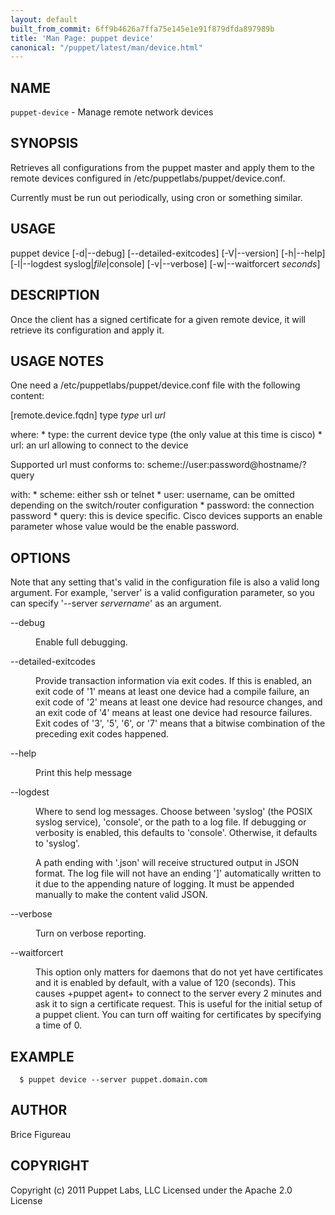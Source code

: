 ```yaml
---
layout: default
built_from_commit: 6ff9b4626a7ffa75e145e1e91f879dfda897989b
title: 'Man Page: puppet device'
canonical: "/puppet/latest/man/device.html"
---
```


<div class='mp'>
<h2 id="NAME">NAME</h2>
<p class="man-name">
  <code>puppet-device</code> - <span class="man-whatis">Manage remote network devices</span>
</p>

<h2 id="SYNOPSIS">SYNOPSIS</h2>

<p>Retrieves all configurations from the puppet master and apply
them to the remote devices configured in /etc/puppetlabs/puppet/device.conf.</p>

<p>Currently must be run out periodically, using cron or something similar.</p>

<h2 id="USAGE">USAGE</h2>

<p>  puppet device [-d|--debug] [--detailed-exitcodes] [-V|--version]
                [-h|--help] [-l|--logdest syslog|<var>file</var>|console]
                [-v|--verbose] [-w|--waitforcert <var>seconds</var>]</p>

<h2 id="DESCRIPTION">DESCRIPTION</h2>

<p>Once the client has a signed certificate for a given remote device, it will
retrieve its configuration and apply it.</p>

<h2 id="USAGE-NOTES">USAGE NOTES</h2>

<p>One need a /etc/puppetlabs/puppet/device.conf file with the following content:</p>

<p>[remote.device.fqdn]
type <var>type</var>
url <var>url</var></p>

<p>where:
 * type: the current device type (the only value at this time is cisco)
 * url: an url allowing to connect to the device</p>

<p>Supported url must conforms to:
 scheme://user:password@hostname/?query</p>

<p> with:
  * scheme: either ssh or telnet
  * user: username, can be omitted depending on the switch/router configuration
  * password: the connection password
  * query: this is device specific. Cisco devices supports an enable parameter whose
  value would be the enable password.</p>

<h2 id="OPTIONS">OPTIONS</h2>

<p>Note that any setting that's valid in the configuration file
is also a valid long argument.  For example, 'server' is a valid configuration
parameter, so you can specify '--server <var>servername</var>' as an argument.</p>

<dl>
<dt class="flush">--debug</dt><dd><p>Enable full debugging.</p></dd>
<dt>--detailed-exitcodes</dt><dd><p>Provide transaction information via exit codes. If this is enabled, an exit
code of '1' means at least one device had a compile failure, an exit code of
'2' means at least one device had resource changes, and an exit code of '4'
means at least one device had resource failures. Exit codes of '3', '5', '6',
or '7' means that a bitwise combination of the preceding exit codes happened.</p></dd>
<dt class="flush">--help</dt><dd><p>Print this help message</p></dd>
<dt>--logdest</dt><dd><p>Where to send log messages. Choose between 'syslog' (the POSIX syslog
service), 'console', or the path to a log file. If debugging or verbosity is
enabled, this defaults to 'console'. Otherwise, it defaults to 'syslog'.</p>

<p>A path ending with '.json' will receive structured output in JSON format. The
log file will not have an ending ']' automatically written to it due to the
appending nature of logging. It must be appended manually to make the content
valid JSON.</p></dd>
<dt>--verbose</dt><dd><p>Turn on verbose reporting.</p></dd>
<dt>--waitforcert</dt><dd><p>This option only matters for daemons that do not yet have certificates
and it is enabled by default, with a value of 120 (seconds).  This causes
+puppet agent+ to connect to the server every 2 minutes and ask it to sign a
certificate request.  This is useful for the initial setup of a puppet
client.  You can turn off waiting for certificates by specifying a time
of 0.</p></dd>
</dl>


<h2 id="EXAMPLE">EXAMPLE</h2>

<pre><code>  $ puppet device --server puppet.domain.com
</code></pre>

<h2 id="AUTHOR">AUTHOR</h2>

<p>Brice Figureau</p>

<h2 id="COPYRIGHT">COPYRIGHT</h2>

<p>Copyright (c) 2011 Puppet Labs, LLC
Licensed under the Apache 2.0 License</p>

</div>
